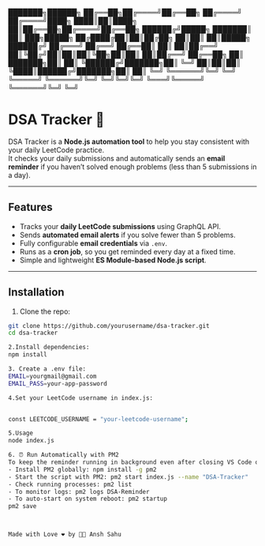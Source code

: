 ███████╗██████╗
██╔══██╗██╔════╝██╔══██╗ ██╔════╝ ██╔════╝████╗ ████║██║████╗ ██║██╔══██╗██╔════╝██╔══██╗
██████╔╝█████╗ ███████║ ██║ ███╗█████╗ ██╔████╔██║██║██╔██╗ ██║██║ ██║█████╗ ██████╔╝
██╔═══╝ ██╔══╝ ██╔══██║ ██║ ██║██╔══╝ ██║╚██╔╝██║██║██║╚██╗██║██║ ██║██╔══╝ ██╔══██╗
██║ ███████╗██║ ██║ ╚██████╔╝███████╗██║ ╚═╝ ██║██║██║ ╚████║██████╔╝███████╗██║ ██║
╚═╝ ╚══════╝╚═╝ ╚═╝ ╚═════╝ ╚══════╝╚═╝ ╚═╝╚═╝╚═╝ ╚═══╝╚═════╝ ╚══════╝╚═╝ ╚═╝


# DSA Tracker 🚀

DSA Tracker is a **Node.js automation tool** to help you stay consistent with your daily LeetCode practice.  
It checks your daily submissions and automatically sends an **email reminder** if you haven’t solved enough problems (less than 5 submissions in a day).

---

## Features

- Tracks your **daily LeetCode submissions** using GraphQL API.
- Sends **automated email alerts** if you solve fewer than 5 problems.
- Fully configurable **email credentials** via `.env`.
- Runs as a **cron job**, so you get reminded every day at a fixed time.
- Simple and lightweight **ES Module-based Node.js script**.

---

## Installation

1. Clone the repo:

```bash
git clone https://github.com/yourusername/dsa-tracker.git
cd dsa-tracker

2.Install dependencies:
npm install

3. Create a .env file:
EMAIL=yourgmail@gmail.com
EMAIL_PASS=your-app-password

4.Set your LeetCode username in index.js:


const LEETCODE_USERNAME = "your-leetcode-username";

5.Usage
node index.js

6. ⏰ Run Automatically with PM2
To keep the reminder running in background even after closing VS Code or CMD:
- Install PM2 globally: npm install -g pm2
- Start the script with PM2: pm2 start index.js --name "DSA-Tracker"
- Check running processes: pm2 list
- To monitor logs: pm2 logs DSA-Reminder
- To auto-start on system reboot: pm2 startup
pm2 save



Made with Love ❤️ by 👨‍💻 Ansh Sahu




